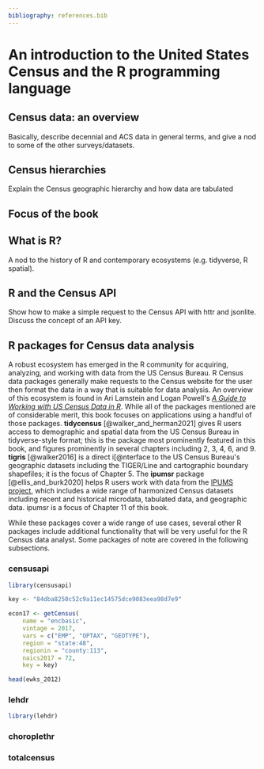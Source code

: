 ```yaml
---
bibliography: references.bib
---
```


# An introduction to the United States Census and the R programming language



## Census data: an overview

Basically, describe decennial and ACS data in general terms, and give a nod to some of the other surveys/datasets.

## Census hierarchies

Explain the Census geographic hierarchy and how data are tabulated

## Focus of the book

## What is R?

A nod to the history of R and contemporary ecosystems (e.g. tidyverse, R spatial).

## R and the Census API

Show how to make a simple request to the Census API with httr and jsonlite. Discuss the concept of an API key.

## R packages for Census data analysis

A robust ecosystem has emerged in the R community for acquiring, analyzing, and working with data from the US Census Bureau. R Census data packages generally make requests to the Census website for the user then format the data in a way that is suitable for data analysis. An overview of this ecosystem is found in Ari Lamstein and Logan Powell's [*A Guide to Working with US Census Data in R*](https://rconsortium.github.io/censusguide/). While all of the packages mentioned are of considerable merit, this book focuses on applications using a handful of those packages. **tidycensus** [@walker_and_herman2021] gives R users access to demographic and spatial data from the US Census Bureau in tidyverse-style format; this is the package most prominently featured in this book, and figures prominently in several chapters including 2, 3, 4, 6, and 9. **tigris** [@walker2016] is a direct i[\@nterface to the US Census Bureau's geographic datasets including the TIGER/Line and cartographic boundary shapefiles; it is the focus of Chapter 5. The **ipumsr** package [@ellis_and_burk2020] helps R users work with data from the [IPUMS project](https://ipums.org/), which includes a wide range of harmonized Census datasets including recent and historical microdata, tabulated data, and geographic data. ipumsr is a focus of Chapter 11 of this book.

While these packages cover a wide range of use cases, several other R packages include additional functionality that will be very useful for the R Census data analyst. Some packages of note are covered in the following subsections.

### censusapi


```r
library(censusapi)

key <- "84dba8250c52c9a11ec14575dce9083eea98d7e9"

econ17 <- getCensus(
    name = "encbasic",
    vintage = 2017,
    vars = c("EMP", "OPTAX", "GEOTYPE"),
    region = "state:48",
    regionin = "county:113",
    naics2017 = 72,
    key = key)

head(ewks_2012)
```

### lehdr


```r
library(lehdr)
```

### choroplethr



### totalcensus


